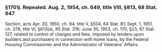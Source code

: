 ### §1701j. Repealed. Aug. 2, 1954, ch. 649, title VIII, §813, 68 Stat. 647 ###

Section, acts Apr. 20, 1950, ch. 94, title V, §504, 64 Stat. 81; Sept. 1, 1951, ch. 378, title VI, §613(a), 65 Stat. 316; June 30, 1953, ch. 170, §23, 67 Stat. 127, related to control of charges and fees, imposed by lenders upon builders and purchasers in connection with home loans, by the Federal Housing Commissioner and the Administrator of Veterans' Affairs.